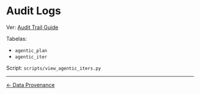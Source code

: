 <!-- SPDX-License-Identifier: MIT | (c) 2025 Leopoldo Carvalho Correia de Lima -->

# Audit Logs

Ver: [Audit Trail Guide](../guides/AUDIT_TRAIL_GUIDE.md)

Tabelas:
- `agentic_plan`
- `agentic_iter`

Script: `scripts/view_agentic_iters.py`

---

[← Data Provenance](DATA_PROVENANCE.md)

